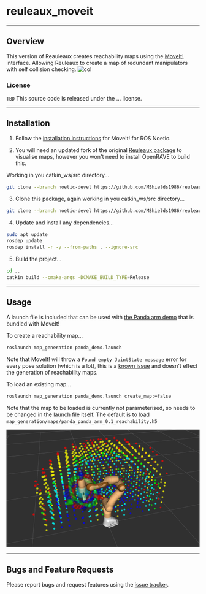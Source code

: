 # reuleaux_moveit
---

## Overview
This version of Reauleaux creates reachability maps using the [MoveIt!](https://moveit.ros.org/) interface.
Allowing Reuleaux to create a map of redundant manipulators with self collision checking.
![col](https://user-images.githubusercontent.com/3790876/27742268-da5dfc86-5d6c-11e7-91bc-aad20f5a4048.jpg)

### License
`TBD`
This source code is released under the ... license.

---

## Installation
1. Follow the [installation instructions](https://ros-planning.github.io/moveit_tutorials/doc/getting_started/getting_started.html#create-a-catkin-workspace-and-download-moveit-source) for MoveIt! for ROS Noetic.

2. You will need an updated fork of the original [Reuleaux package](http://wiki.ros.org/reuleaux) to visualise maps, however you won't need to install OpenRAVE to build this.

Working in you catkin_ws/src directory...
```bash
git clone --branch noetic-devel https://github.com/MShields1986/reuleaux.git
```

3. Clone this package, again working in you catkin_ws/src directory...
```bash
git clone --branch noetic-devel https://github.com/MShields1986/reuleaux_moveit.git
```

4. Update and install any dependencies...
```bash
sudo apt update
rosdep update
rosdep install -r -y --from-paths . --ignore-src
```

5. Build the project...
```bash
cd ..
catkin build --cmake-args -DCMAKE_BUILD_TYPE=Release
```

---

## Usage
A launch file is included that can be used with [the Panda arm demo](https://ros-planning.github.io/moveit_tutorials/doc/quickstart_in_rviz/quickstart_in_rviz_tutorial.html) that is bundled with MoveIt!

To create a reachability map...
```bash
roslaunch map_generation panda_demo.launch
```

Note that MoveIt! will throw a `Found empty JointState message` error for every pose solution (which is a lot), this is a [known issue](https://github.com/ros-planning/moveit/issues/659) and doesn't effect the generation of reachability maps.

To load an existing map...
```bash
roslaunch map_generation panda_demo.launch create_map:=false
```

Note that the map to be loaded is currently not parameterised, so needs to be changed in the launch file itself. The default is to load `map_generation/maps/panda_panda_arm_0.1_reachability.h5`


![col](img/panda_reach_demo.png)

---

## Bugs and Feature Requests
Please report bugs and request features using the [issue tracker](https://github.com/jontromanab/reuleaux_moveit/issues).
